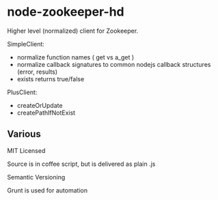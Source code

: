 node-zookeeper-hd
=================

Higher level (normalized) client for Zookeeper.

SimpleClient:
- normalize function names ( get vs a_get )
- normalize callback signatures to common nodejs callback structures (error, results)
- exists returns true/false

PlusClient:
- createOrUpdate
- createPathIfNotExist

Various
-------

MIT Licensed

Source is in coffee script, but is delivered as plain .js

Semantic Versioning

Grunt is used for automation
